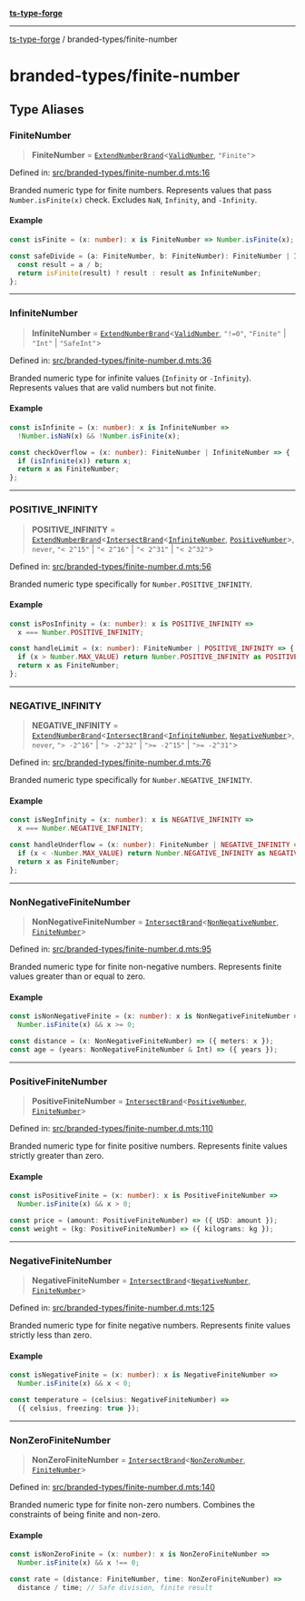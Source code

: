 [**ts-type-forge**](../README.md)

***

[ts-type-forge](../README.md) / branded-types/finite-number

# branded-types/finite-number

## Type Aliases

### FiniteNumber

> **FiniteNumber** = [`ExtendNumberBrand`](brand/namespaces/TSTypeForgeInternals/README.md#extendnumberbrand)\<[`ValidNumber`](core.md#validnumber), `"Finite"`\>

Defined in: [src/branded-types/finite-number.d.mts:16](https://github.com/noshiro-pf/ts-type-forge/blob/main/src/branded-types/finite-number.d.mts#L16)

Branded numeric type for finite numbers.
Represents values that pass `Number.isFinite(x)` check.
Excludes `NaN`, `Infinity`, and `-Infinity`.

#### Example

```ts
const isFinite = (x: number): x is FiniteNumber => Number.isFinite(x);

const safeDivide = (a: FiniteNumber, b: FiniteNumber): FiniteNumber | InfiniteNumber => {
  const result = a / b;
  return isFinite(result) ? result : result as InfiniteNumber;
};
```

***

### InfiniteNumber

> **InfiniteNumber** = [`ExtendNumberBrand`](brand/namespaces/TSTypeForgeInternals/README.md#extendnumberbrand)\<[`ValidNumber`](core.md#validnumber), `"!=0"`, `"Finite"` \| `"Int"` \| `"SafeInt"`\>

Defined in: [src/branded-types/finite-number.d.mts:36](https://github.com/noshiro-pf/ts-type-forge/blob/main/src/branded-types/finite-number.d.mts#L36)

Branded numeric type for infinite values (`Infinity` or `-Infinity`).
Represents values that are valid numbers but not finite.

#### Example

```ts
const isInfinite = (x: number): x is InfiniteNumber =>
  !Number.isNaN(x) && !Number.isFinite(x);

const checkOverflow = (x: number): FiniteNumber | InfiniteNumber => {
  if (isInfinite(x)) return x;
  return x as FiniteNumber;
};
```

***

### POSITIVE\_INFINITY

> **POSITIVE\_INFINITY** = [`ExtendNumberBrand`](brand/namespaces/TSTypeForgeInternals/README.md#extendnumberbrand)\<[`IntersectBrand`](brand/README.md#intersectbrand)\<[`InfiniteNumber`](#infinitenumber), [`PositiveNumber`](core.md#positivenumber)\>, `never`, `"< 2^15"` \| `"< 2^16"` \| `"< 2^31"` \| `"< 2^32"`\>

Defined in: [src/branded-types/finite-number.d.mts:56](https://github.com/noshiro-pf/ts-type-forge/blob/main/src/branded-types/finite-number.d.mts#L56)

Branded numeric type specifically for `Number.POSITIVE_INFINITY`.

#### Example

```ts
const isPosInfinity = (x: number): x is POSITIVE_INFINITY =>
  x === Number.POSITIVE_INFINITY;

const handleLimit = (x: number): FiniteNumber | POSITIVE_INFINITY => {
  if (x > Number.MAX_VALUE) return Number.POSITIVE_INFINITY as POSITIVE_INFINITY;
  return x as FiniteNumber;
};
```

***

### NEGATIVE\_INFINITY

> **NEGATIVE\_INFINITY** = [`ExtendNumberBrand`](brand/namespaces/TSTypeForgeInternals/README.md#extendnumberbrand)\<[`IntersectBrand`](brand/README.md#intersectbrand)\<[`InfiniteNumber`](#infinitenumber), [`NegativeNumber`](core.md#negativenumber)\>, `never`, `"> -2^16"` \| `"> -2^32"` \| `">= -2^15"` \| `">= -2^31"`\>

Defined in: [src/branded-types/finite-number.d.mts:76](https://github.com/noshiro-pf/ts-type-forge/blob/main/src/branded-types/finite-number.d.mts#L76)

Branded numeric type specifically for `Number.NEGATIVE_INFINITY`.

#### Example

```ts
const isNegInfinity = (x: number): x is NEGATIVE_INFINITY =>
  x === Number.NEGATIVE_INFINITY;

const handleUnderflow = (x: number): FiniteNumber | NEGATIVE_INFINITY => {
  if (x < -Number.MAX_VALUE) return Number.NEGATIVE_INFINITY as NEGATIVE_INFINITY;
  return x as FiniteNumber;
};
```

***

### NonNegativeFiniteNumber

> **NonNegativeFiniteNumber** = [`IntersectBrand`](brand/README.md#intersectbrand)\<[`NonNegativeNumber`](core.md#nonnegativenumber), [`FiniteNumber`](#finitenumber)\>

Defined in: [src/branded-types/finite-number.d.mts:95](https://github.com/noshiro-pf/ts-type-forge/blob/main/src/branded-types/finite-number.d.mts#L95)

Branded numeric type for finite non-negative numbers.
Represents finite values greater than or equal to zero.

#### Example

```ts
const isNonNegativeFinite = (x: number): x is NonNegativeFiniteNumber =>
  Number.isFinite(x) && x >= 0;

const distance = (x: NonNegativeFiniteNumber) => ({ meters: x });
const age = (years: NonNegativeFiniteNumber & Int) => ({ years });
```

***

### PositiveFiniteNumber

> **PositiveFiniteNumber** = [`IntersectBrand`](brand/README.md#intersectbrand)\<[`PositiveNumber`](core.md#positivenumber), [`FiniteNumber`](#finitenumber)\>

Defined in: [src/branded-types/finite-number.d.mts:110](https://github.com/noshiro-pf/ts-type-forge/blob/main/src/branded-types/finite-number.d.mts#L110)

Branded numeric type for finite positive numbers.
Represents finite values strictly greater than zero.

#### Example

```ts
const isPositiveFinite = (x: number): x is PositiveFiniteNumber =>
  Number.isFinite(x) && x > 0;

const price = (amount: PositiveFiniteNumber) => ({ USD: amount });
const weight = (kg: PositiveFiniteNumber) => ({ kilograms: kg });
```

***

### NegativeFiniteNumber

> **NegativeFiniteNumber** = [`IntersectBrand`](brand/README.md#intersectbrand)\<[`NegativeNumber`](core.md#negativenumber), [`FiniteNumber`](#finitenumber)\>

Defined in: [src/branded-types/finite-number.d.mts:125](https://github.com/noshiro-pf/ts-type-forge/blob/main/src/branded-types/finite-number.d.mts#L125)

Branded numeric type for finite negative numbers.
Represents finite values strictly less than zero.

#### Example

```ts
const isNegativeFinite = (x: number): x is NegativeFiniteNumber =>
  Number.isFinite(x) && x < 0;

const temperature = (celsius: NegativeFiniteNumber) =>
  ({ celsius, freezing: true });
```

***

### NonZeroFiniteNumber

> **NonZeroFiniteNumber** = [`IntersectBrand`](brand/README.md#intersectbrand)\<[`NonZeroNumber`](core.md#nonzeronumber), [`FiniteNumber`](#finitenumber)\>

Defined in: [src/branded-types/finite-number.d.mts:140](https://github.com/noshiro-pf/ts-type-forge/blob/main/src/branded-types/finite-number.d.mts#L140)

Branded numeric type for finite non-zero numbers.
Combines the constraints of being finite and non-zero.

#### Example

```ts
const isNonZeroFinite = (x: number): x is NonZeroFiniteNumber =>
  Number.isFinite(x) && x !== 0;

const rate = (distance: FiniteNumber, time: NonZeroFiniteNumber) =>
  distance / time; // Safe division, finite result
```
